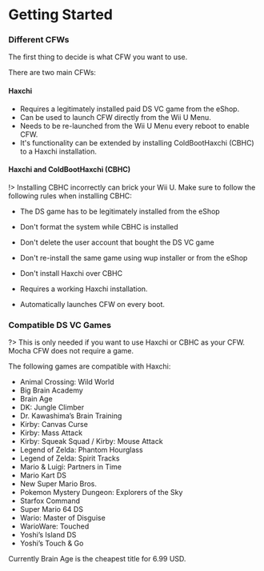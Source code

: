 # Getting Started

### Different CFWs

The first thing to decide is what CFW you want to use.

There are two main CFWs:

<!-- tabs:start -->

#### **Haxchi**
- Requires a legitimately installed paid DS VC game from the eShop.
- Can be used to launch CFW directly from the Wii U Menu.
- Needs to be re-launched from the Wii U Menu every reboot to enable CFW.
- It's functionality can be extended by installing ColdBootHaxchi (CBHC) to a Haxchi installation.

#### **Haxchi and ColdBootHaxchi (CBHC)**
!> Installing CBHC incorrectly can brick your Wii U. Make sure to follow the following rules when installing CBHC:
  - The DS game has to be legitimately installed from the eShop
  - Don't format the system while CBHC is installed
  - Don't delete the user account that bought the DS VC game
  - Don't re-install the same game using wup installer or from the eShop
  - Don't install Haxchi over CBHC

- Requires a working Haxchi installation.
- Automatically launches CFW on every boot.

<!-- tabs:end -->

### Compatible DS VC Games

?> This is only needed if you want to use Haxchi or CBHC as your CFW. Mocha CFW does not require a game.

The following games are compatible with Haxchi:
- Animal Crossing: Wild World
- Big Brain Academy
- Brain Age
- DK: Jungle Climber
- Dr. Kawashima’s Brain Training
- Kirby: Canvas Curse
- Kirby: Mass Attack
- Kirby: Squeak Squad / Kirby: Mouse Attack
- Legend of Zelda: Phantom Hourglass
- Legend of Zelda: Spirit Tracks
- Mario & Luigi: Partners in Time
- Mario Kart DS
- New Super Mario Bros.
- Pokemon Mystery Dungeon: Explorers of the Sky
- Starfox Command
- Super Mario 64 DS
- Wario: Master of Disguise
- WarioWare: Touched
- Yoshi’s Island DS
- Yoshi’s Touch & Go

Currently Brain Age is the cheapest title for 6.99 USD.  
